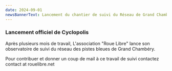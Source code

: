 ```yaml
---
date: 2024-09-01
newsBannerText: Lancement du chantier de suivi du Réseau de Grand Chambéry par Roue Libre
---
```


### Lancement officiel de Cyclopolis
Après plusieurs mois de travail, L'association "Roue Libre" lance son observatoire de suivi du réseau des pistes bleues de Grand Chambéry.

Pour contribuer et donner un coup de mail à ce travail de suivi contactez contact at rouelibre.net